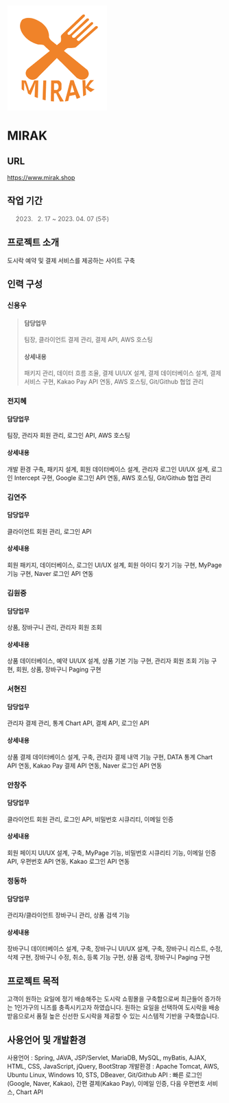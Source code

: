 ![Alt text](/mirak/src/main/webapp/resources/images/favicon.png)
# MIRAK
## URL
https://www.mirak.shop

## **작업 기간**
> 2023. 02. 17 ~ 2023. 04. 07 (5주)

## **프로젝트 소개**
도시락 예약 및 결제 서비스를 제공하는 사이트 구축

## **인력 구성**
### 신용우
> #### 담당업무 
> 팀장, 클라이언트 결제 관리, 결제 API, AWS 호스팅
> #### 상세내용
> 패키지 관리, 데이터 흐름 조율, 결제 UI/UX 설계, 결제 데이터베이스 설계, 결제 서비스 구현,
> Kakao Pay API 연동, AWS 호스팅, Git/Github 협업 관리

### 전지혜
#### 담당업무 
팀장, 관리자 회원 관리, 로그인 API, AWS 호스팅
#### 상세내용
개발 환경 구축, 패키지 설계, 회원 데이터베이스 설계, 관리자 로그인 UI/UX 설계, 로그인 Intercept 구현, Google 로그인 API 연동, AWS 호스팅, Git/Github 협업 관리

### 김연주
#### 담당업무 
클라이언트 회원 관리, 로그인 API
#### 상세내용
회원 패키지, 데이터베이스, 로그인 UI/UX 설계, 회원 아이디 찾기 기능 구현, MyPage 기능 구현, Naver 로그인 API 연동

### 김원중
#### 담당업무 
상품, 장바구니 관리, 관리자 회원 조회
#### 상세내용
상품 데이터베이스, 예약 UI/UX 설계, 상품 기본 기능 구현, 관리자 회원 조회 기능 구현, 회원, 상품, 장바구니 Paging 구현

### 서현진
#### 담당업무 
관리자 결제 관리, 통계 Chart API, 결제 API, 로그인 API
#### 상세내용
상품 결제 데이터베이스 설계, 구축, 관리자 결제 내역 기능 구현, DATA 통계 Chart API 연동, Kakao Pay 결제 API 연동, Naver 로그인 API 연동

### 안창주
#### 담당업무 
클라이언트 회원 관리, 로그인 API, 비밀번호 시큐리티, 이메일 인증
#### 상세내용
회원 페이지 UI/UX 설계, 구축, MyPage 기능, 비밀번호 시큐리티 기능, 이메일 인증 API, 우편번호 API 연동, Kakao 로그인 API 연동

### 정동하
#### 담당업무 
관리자/클라이언트 장바구니 관리, 상품 검색 기능
#### 상세내용
장바구니 데이터베이스 설계, 구축, 장바구니 UI/UX 설계, 구축, 장바구니 리스트, 수정,  삭제 구현, 장바구니 수정, 취소, 등록 기능 구현, 상품 검색, 장바구니 Paging 구현

## **프로젝트 목적**
고객이 원하는 요일에 정기 배송해주는 도시락 쇼핑몰을 구축함으로써 최근들어 증가하는 1인가구의 니즈를 충족시키고자 하였습니다.
원하는 요일을 선택하여 도시락을 배송받음으로서 품질 높은 신선한 도시락을 제공할 수 있는 시스템적 기반을 구축했습니다.

## 사용언어 및 개발환경
사용언어 : Spring, JAVA, JSP/Servlet, MariaDB, MySQL, myBatis, AJAX, HTML, CSS, JavaScript,
jQuery, BootStrap
개발환경 : Apache Tomcat, AWS, Ubuntu Linux, Windows 10, STS, DBeaver, Git/Github
API : 빠른 로그인(Google, Naver, Kakao), 간편 결제(Kakao Pay), 이메일 인증, 다음 우편번호 서비스, Chart API
